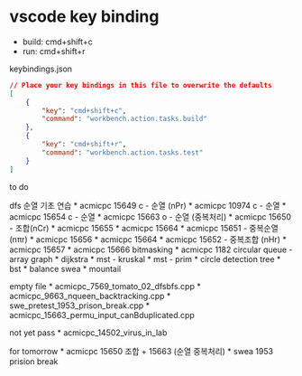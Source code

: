 # vscode key binding

* build: cmd+shift+c
* run: cmd+shift+r

keybindings.json
```json
// Place your key bindings in this file to overwrite the defaults
[
    {
        "key": "cmd+shift+c",
        "command": "workbench.action.tasks.build"
    },
    {
        "key": "cmd+shift+r",
        "command": "workbench.action.tasks.test"
    }
]
```

to do

dfs 순열 기초 연습
    * acmicpc 15649 c - 순열 (nPr)
    * acmicpc 10974 c - 순열
    * acmicpc 15654 c - 순열
    * acmicpc 15663 o - 순열 (중복처리)
    * acmicpc 15650 - 조합(nCr)
    * acmicpc 15655
    * acmicpc 15664
    * acmicpc 15651 - 중복순열 (nπr)
    * acmicpc 15656
    * acmicpc 15664
    * acmicpc 15652 - 중복조합 (nHr)
    * acmicpc 15657
    * acmicpc 15666
bitmasking
    * acmicpc 1182
circular queue - array
graph
    * dijkstra
    * mst - kruskal
    * mst - prim
    * circle detection
tree
    * bst
    * balance
swea
    * mountail

empty file
    * acmicpc_7569_tomato_02_dfsbfs.cpp
    * acmicpc_9663_nqueen_backtracking.cpp
    * swe_pretest_1953_prison_break.cpp
    * acmicpc_15663_permu_input_canBduplicated.cpp

not yet pass
    * acmicpc_14502_virus_in_lab

for tomorrow
    * acmicpc 15650 조합 + 15663 (순열 중복처리)
    * swea 1953 prision break

